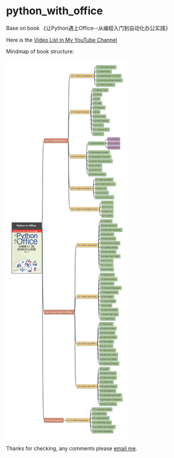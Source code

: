 # python_with_office

Base on book 《让Python遇上Office--从编程入门到自动化办公实践》

Here is the [Video List in My YouTube Channel](https://www.youtube.com/playlist?list=PL6DEHvciXKeV6tgqhNG9tS9_tWktoocvA)

Mindmap of book structure:

![bookstructure](img/Python_in_Office.jpg)

Thanks for checking, any comments please [email me](mailto:xiaoqizhao@outlook.com).
